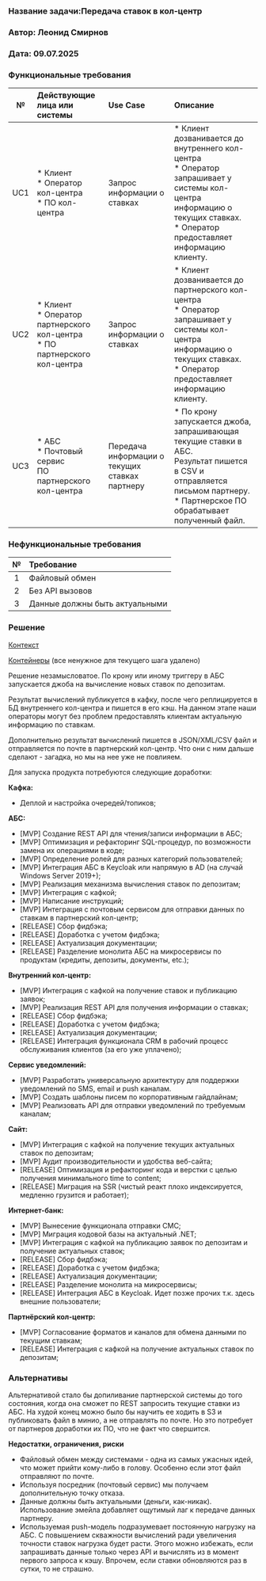 ### <a name="_b7urdng99y53"></a>**Название задачи:Передача ставок в кол-центр**
### <a name="_hjk0fkfyohdk"></a>**Автор: Леонид Смирнов**
### <a name="_uanumrh8zrui"></a>**Дата: 09.07.2025**
### <a name="_3bfxc9a45514"></a>**Функциональные требования**

| **№** | **Действующие лица или системы**                                                     | **Use Case**                                   | **Описание**                                                                                                                                                                          |
|:-----:|:-------------------------------------------------------------------------------------|:-----------------------------------------------|:--------------------------------------------------------------------------------------------------------------------------------------------------------------------------------------|
|  UC1  | * Клиент <br/> * Оператор кол-центра <br/> * ПО кол-центра                           | Запрос информации о ставках                    | * Клиент дозванивается до внутреннего кол-центра <br/> * Оператор запрашивает у системы кол-центра информацию о текущих ставках. <br/> * Оператор предоставляет информацию клиенту.   |
|  UC2  | * Клиент <br/> * Оператор партнерского кол-центра <br/> * ПО партнерского кол-центра | Запрос информации о ставках                    | * Клиент дозванивается до партнерского кол-центра <br/> * Оператор запрашивает у системы кол-центра информацию о текущих ставках. <br/> * Оператор предоставляет информацию клиенту.  |
|  UC3  | * АБС <br/> * Почтовый сервис <br/> ПО партнерского кол-центра                       | Передача информации о текущих ставках партнеру | * По крону запускается джоба, запрашивающая текущие ставки в АБС. <br/> Результат пишется в CSV и отправляется письмом партнеру. <br/> * Партнерское ПО обрабатывает полученный файл. |

### <a name="_u8xz25hbrgql"></a>**Нефункциональные требования**

| **№** | **Требование**                 |
|:-----:|:-------------------------------|
|   1   | Файловый обмен                 |
|   2   | Без API вызовов                |
|   3   | Данные должны быть актуальными |


### <a name="_qmphm5d6rvi3"></a>**Решение**

[Контекст](./context.puml)

[Контейнеры](./container.puml) (все ненужное для текущего шага удалено)

Решение незамысловатое. По крону или иному триггеру в АБС запускается джоба на вычисление новых ставок по депозитам.

Результат вычислений публикуется в кафку, после чего реплицируется в БД внутреннего кол-центра и пишется в его кэш.
На данном этапе наши операторы могут без проблем предоставлять клиентам актуальную информацию по ставкам.

Дополнительно результат вычислений пишется в JSON/XML/CSV файл и отправляется по почте в партнерский кол-центр.
Что они с ним дальше сделают - загадка, но мы на нее уже не повлияем.

Для запуска продукта потребуются следующие доработки:

**Кафка:**
* Деплой и настройка очередей/топиков;

**АБС:**
* [MVP] Создание REST API для чтения/записи информации в АБС;
* [MVP] Оптимизация и рефакторинг SQL-процедур, по возможности замена их операциями в коде;
* [MVP] Определение ролей для разных категорий пользователей;
* [MVP] Интеграция АБС в Keycloak или напрямую в AD (на случай Windows Server 2019+); 
* [MVP] Реализация механизма вычисления ставок по депозитам;
* [MVP] Интеграция с кафкой;
* [MVP] Написание инструкций;
* [MVP] Интеграция с почтовым сервисом для отправки данных по ставкам в партнерский кол-центр;
* [RELEASE] Сбор фидбэка;
* [RELEASE] Доработка с учетом фидбэка;
* [RELEASE] Актуализация документации;
* [RELEASE] Разделение монолита АБС на микросервисы по продуктам (кредиты, депозиты, документы, etc.);

**Внутренний кол-центр:**
* [MVP] Интеграция с кафкой на получение ставок и публикацию заявок;
* [MVP] Реализация REST API для получения информации о ставках;
* [RELEASE] Сбор фидбэка;
* [RELEASE] Доработка с учетом фидбэка;
* [RELEASE] Актуализация документации;
* [RELEASE] Интеграция функционала CRM в рабочий процесс обслуживания клиентов (за его уже уплачено);

**Сервис уведомлений:**
* [MVP] Разработать универсальную архитектуру для поддержки уведомлений по SMS, email и push каналам.
* [MVP] Создать шаблоны писем по корпоративным гайдлайнам;
* [MVP] Реализовать API для отправки уведомлений по требуемым каналам;

**Сайт:**
* [MVP] Интеграция с кафкой на получение текущих актуальных ставок по депозитам;
* [MVP] Аудит производительности и удобства веб-сайта;
* [RELEASE] Оптимизация и рефакторинг кода и верстки с целью получения минимального time to content;
* [RELEASE] Миграция на SSR (чистый реакт плохо индексируется, медленно грузится и работает);

**Интернет-банк:**
* [MVP] Вынесение функционала отправки СМС;
* [MVP] Миграция кодовой базы на актуальный .NET;
* [MVP] Интеграция с кафкой на публикацию заявок по депозитам и получение актуальных ставок;
* [RELEASE] Сбор фидбэка;
* [RELEASE] Доработка с учетом фидбэка;
* [RELEASE] Актуализация документации;
* [RELEASE] Разделение монолита на микросервисы;
* [RELEASE] Интеграция АБС в Keycloak. Идет позже прочих т.к. здесь внешние пользователи;

**Партнёрский кол-центр:**
* [MVP] Согласование форматов и каналов для обмена данными по текущим ставкам;
* [RELEASE] Интеграция с кафкой на получение актуальных ставок по депозитам;


### <a name="_bjrr7veeh80c"></a>**Альтернативы**
Альтернативой стало бы допиливание партнерской системы до того состояния, когда она сможет по REST запросить текущие ставки из АБС.
На худой конец можно было бы научить ее ходить в S3 и публиковать файл в минио, а не отправлять по почте.
Но это потребует от партнеров доработки их ПО, что не факт что свершится.

**Недостатки, ограничения, риски**

* Файловый обмен между системами - одна из самых ужасных идей, что может прийти кому-либо в голову. Особенно если этот файл отправляют по почте.
* Используя посредник (почтовый сервис) мы получаем дополнительную точку отказа.
* Данные должны быть актуальными (деньги, как-никак). Использование эмейла добавляет ощутимый лаг к передаче данных партнеру.
* Используемая push-модель подразумевает постоянную нагрузку на АБС. С повышением скважности вычислений ради увеличения точности ставок нагрузка будет расти.
Этого можно избежать, если запрашивать данные только через API и вычислять из в момент первого запроса к кэшу. Впрочем, если ставки обновляются раз в сутки, то не страшно.

